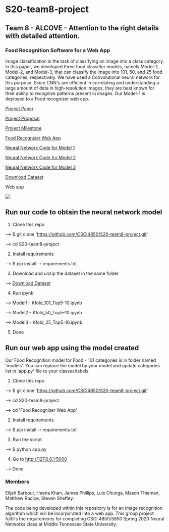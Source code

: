 # S20-team8-project
## Team 8 - ALCOVE - Attention to the right details with detailed attention.
### Food Recognition Software for a Web App

Image classification is the task of classifying an image into a class category. In this paper, we developed three food classifier models, namely Model-1, Model-2, and Model-3, that can classify the image into 101, 50, and 25 food categories, respectively. We have used a Convolutional neural network for this purpose. Since CNN's are efficient in correlating and understanding a large amount of data in high-resolution images, they are best known for their ability to recognize patterns present in images. Our Model-1 is deployed to a Food recognizer web app.


[Project Paper](https://github.com/CSCI4850/S20-team8-project/blob/master/Project_Paper.pdf)

[Project Proposal](https://github.com/CSCI4850/S20-team8-project/blob/master/ProjectProposal.ipynb)

[Project Milestone](https://github.com/CSCI4850/S20-team8-project/blob/master/Project_Milestones.ipynb)

[Food Recognizer Web App ](https://github.com/CSCI4850/S20-team8-project/tree/master/Food%20Recognizer%20Web%20App)

[Neural Network Code for Model 1 ](https://github.com/CSCI4850/S20-team8-project/blob/master/Model1%20-%20Kfold_101_Top5-10.ipynb)

[Neural Network Code for Model 2 ](https://github.com/CSCI4850/S20-team8-project/blob/master/Model2%20-%20Kfold_50_Top5-10.ipynb)

[Neural Network Code for Model 3 ](https://github.com/CSCI4850/S20-team8-project/blob/master/Model3%20-%20Kfold_25_Top5-10.ipynb)

[Download Dataset](https://www.kaggle.com/dansbecker/food-101#food-101.zip)

Web app

![](https://github.com/CSCI4850/S20-team8-project/blob/master/Food%20Recognizer%20Web%20App/ezgif.com-resize.gif)

## Run our code to obtain the neural network model
1. Clone this repo

  --> $ git clone 'https://github.com/CSCI4850/S20-team8-project.git'
  
  --> cd S20-team8-project

2. Install requirements

  --> $ pip install -r requirements.txt

3. Download and unzip the dataset in the same folder

  --> [Download Dataset](https://www.kaggle.com/dansbecker/food-101#food-101.zip)

4. Run ipynb 

  --> Model1 - Kfold_101_Top5-10.ipynb
  
  --> Model2 - Kfold_50_Top5-10.ipynb
  
  --> Model3 - Kfold_25_Top5-10.ipynb
  

5. Done

## Run our web app using the model created
Our Food Recognition model for Food - 101 categories is in folder named 'models'. You can replace the model by your model and update 
categories list in 'app.py' file to your classes/labels.

1. Clone this repo

  --> $ git clone 'https://github.com/CSCI4850/S20-team8-project.git'
  
  --> cd S20-team8-project
  
  --> cd 'Food Recognizer Web App'

2. Install requirements

  --> $ pip install -r requirements.txt

3. Run the script

  --> $ python app.py

4. Go to http://127.0.0.1:5000

  --> Done


### Members
Elijah Barbour, Heena Khan, James Phillips, Luis Chunga, Mason Thieman, Matthew Radice, Steven Sheffey.

The code being developed within this repository is for an image recognition algorithm which will be incorporated into a web app. This group project fulfills the requirements for completing CSCI 4850/5850 Spring 2020 Neural Networks class at Middle Tennessee State University.
